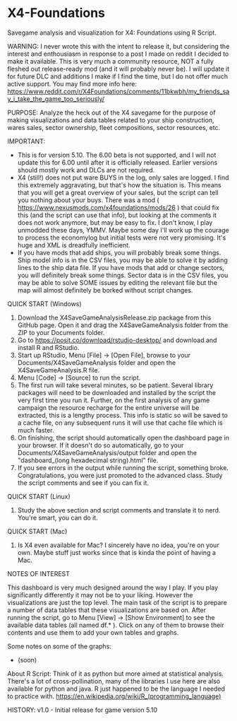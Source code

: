 # X4-Foundations
Savegame analysis and visualization for X4: Foundations using R Script.

WARNING: I never wrote this with the intent to release it, but considering the interest and enthousiasm in response to a post I made on reddit I decided to make it available. This is very much a community resource, NOT a fully fleshed out release-ready mod (and it will probably never be). I will update it for future DLC and additions I make if I find the time, but I do not offer much active support. You may find more info here: https://www.reddit.com/r/X4Foundations/comments/11bkwbh/my_friends_say_i_take_the_game_too_seriously/

PURPOSE:
Analyze the heck out of the X4 savegame for the purpose of making visualizations and data tables related to your ship construction, wares sales, sector ownership, fleet compositions, sector resources, etc.

IMPORTANT:
- This is for version 5.10. The 6.00 beta is not supported, and I will not update this for 6.00 until after it is officially released. Earlier versions should mostly work and DLCs are not required.
- X4 (still!) does not put ware BUYS in the log, only sales are logged. I find this extremely aggravating, but that's how the situation is. This means that you will get a great overview of your sales, but the script can tell you nothing about your buys. There was a mod ( https://www.nexusmods.com/x4foundations/mods/26 ) that could fix this (and the script can use that info), but looking at the comments it does not work anymore, but may be easy to fix. I don't know, I play unmodded these days, YMMV. Maybe some day I'll work up the courage to process the economylog but initial tests were not very promising. It's huge and XML is dreadfully inefficient.
- If you have mods that add ships, you will probably break some things. Ship model info is in the CSV files, you may be able to solve it by adding lines to the ship data file. If you have mods that add or change sectors, you will definitely break some things. Sector data is in the CSV files, you may be able to solve SOME issues by editing the relevant file but the map will almost definitely be borked without script changes.

QUICK START (Windows)
1. Download the X4SaveGameAnalysisRelease.zip package from this GitHub page. Open it and drag the X4SaveGameAnalysis folder from the ZIP to your Documents folder.
2. Go to https://posit.co/download/rstudio-desktop/ and download and install R and RStudio.
3. Start up RStudio, Menu [File] -> [Open File], browse to your Documents/X4SaveGameAnalysis folder and open the X4SaveGameAnalysis.R file.
4. Menu [Code] -> [Source] to run the script.
5. The first run will take several minutes, so be patient. Several library packages will need to be downloaded and installed by the script the very first time you run it. Further, on the first analysis of any game campaign the resource recharge for the entire universe will be extracted, this is a lengthy process. This info is static so will be saved to a cache file, on any subsequent runs it will use that cache file which is much faster.
6. On finishing, the script should automatically open the dashboard page in your browser. If it doesn't do so automatically, go to your Documents/X4SaveGameAnalysis/output folder and open the "dashboard_(long hexadecimal string).html" file.
7. If you see errors in the output while running the script, something broke. Congratulations, you were just promoted to the advanced class. Study the script comments and see if you can fix it.

QUICK START (Linux)
1. Study the above section and script comments and translate it to nerd. You're smart, you can do it.

QUICK START (Mac)
1. Is X4 even available for Mac? I sincerely have no idea, you're on your own. Maybe stuff just works since that is kinda the point of having a Mac.


NOTES OF INTEREST

This dashboard is very much designed around the way I play. If you play significantly differently it may not be to your liking. However the visualizations are just the top level. The main task of the script is to prepare a number of data tables that these visualizations are based on. After running the script, go to Menu [View] -> [Show Environment] to see the available data tables (all named df.* ). Click on any of them to browse their contents and use them to add your own tables and graphs.

Some notes on some of the graphs:
- (soon)

About R Script: Think of it as python but more aimed at statistical analysis. There's a lot of cross-pollination, many of the libraries I use here are also available for python and java. R just happened to be the language I needed to practice with. https://en.wikipedia.org/wiki/R_(programming_language)


HISTORY:
v1.0 - Initial release for game version 5.10
